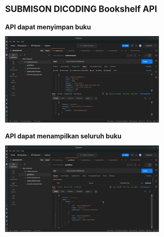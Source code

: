 # SUBMISON DICODING Bookshelf API

## API dapat menyimpan buku

![screenshot1](screenshot_hasil/ss1.png)

## API dapat menampilkan seluruh buku

![screenshot1](screenshot_hasil/ss2.png)

